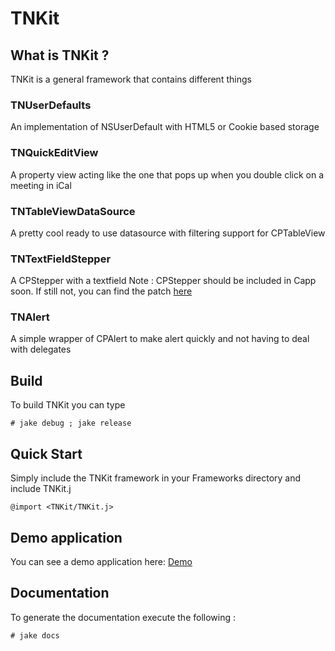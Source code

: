 # TNKit


## What is TNKit ?

TNKit is a general framework that contains different things

### TNUserDefaults
An implementation of NSUserDefault with HTML5 or Cookie based storage

### TNQuickEditView
A property view acting like the one that pops up when you double click on a meeting in iCal

### TNTableViewDataSource
A pretty cool ready to use datasource with filtering support for CPTableView

### TNTextFieldStepper
A CPStepper with a textfield 
Note : CPStepper should be included in Capp soon. If still not, you can find the patch [here](http://github.com/primalmotion/cappuccino/tree/cpstepper-implementation)

### TNAlert
A simple wrapper of CPAlert to make alert quickly and not having to deal with delegates


## Build
To build TNKit you can type

    # jake debug ; jake release


## Quick Start

Simply include the TNKit framework in your Frameworks directory and include TNKit.j

    @import <TNKit/TNKit.j>


## Demo application

You can see a demo application here: [Demo](http://github.com/primalmotion/TNKit-Example/)


## Documentation
To generate the documentation execute the following :

    # jake docs
